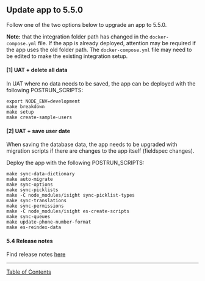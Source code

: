 ## Update app to 5.5.0

Follow one of the two options below to upgrade an app to 5.5.0.

__Note:__ that the integration folder path has changed in the `docker-compose.yml` file. If the app is already deployed, attention may be required if the app uses the old folder path. The `docker-compose.yml` file may need to be edited to make the existing integration setup.


#### [1] UAT + delete all data
In UAT where no data needs to be saved, the app can be deployed with the following POSTRUN_SCRIPTS:
```
export NODE_ENV=development
make breakdown
make setup
make create-sample-users
```

#### [2] UAT + save user date
When saving the database data, the app needs to be upgraded with migration scripts if there are changes to the app itself (fieldspec changes).

Deploy the app with the following POSTRUN_SCRIPTS:

```
make sync-data-dictionary
make auto-migrate
make sync-options
make sync-picklists
make -C node_modules/isight sync-picklist-types
make sync-translations
make sync-permissions
make -C node_modules/isight es-create-scripts
make sync-queues
make update-phone-number-format
make es-reindex-data
```

#### 5.4 Release notes
Find release notes [here](https://i-sight.atlassian.net/wiki/spaces/DKBV5/pages/687276216/v5.4.0+-+Release+Notes#v5.4.0-ReleaseNotes-FixTasks)
***
[Table of Contents](../README.md)